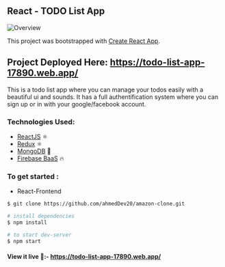 ## React - TODO List App

![Overview](https://i.imgur.com/xVmvUOc.png)

This project was bootstrapped with [Create React App](https://github.com/facebook/create-react-app).

## Project Deployed Here: https://todo-list-app-17890.web.app/

This is a todo list app where you can manage your todos easily with a beautiful ui and sounds.
It has a full authentification system where you can sign up or in with your google/facebook account.

### Technologies Used:

- <a href="https://reactjs.org/">ReactJS</a> ⚛
- <a href="https://redux.js.org/">Redux</a> ⚛
- <a href="https://www.mongodb.com/">MongoDB</a> 🍃
- <a href="https://firebase.google.com/docs/">Firebase BaaS</a> 🔥

### To get started :

- React-Frontend

```sh
$ git clone https://github.com/ahmedDev20/amazon-clone.git

# install dependencies
$ npm install

# to start dev-server
$ npm start
```

#### View it live 🔴:- https://todo-list-app-17890.web.app/

